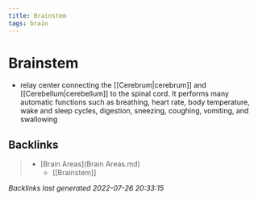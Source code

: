 ```yaml
---
title: Brainstem
tags: brain
---
```


# Brainstem
- relay center connecting the [[Cerebrum|cerebrum]] and [[Cerebellum|cerebellum]] to the spinal cord. It performs many automatic functions such as breathing, heart rate, body temperature, wake and sleep cycles, digestion, sneezing, coughing, vomiting, and swallowing


































































































## Backlinks

> - [Brain Areas](Brain Areas.md)
>   - [[Brainstem]]

_Backlinks last generated 2022-07-26 20:33:15_
